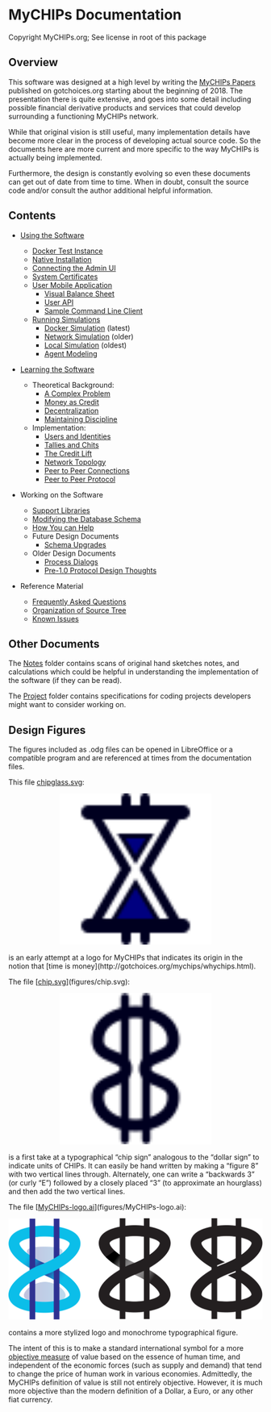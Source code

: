 # MyCHIPs Documentation
Copyright MyCHIPs.org; See license in root of this package

## Overview
This software was designed at a high level by writing the
[MyCHIPs Papers](http://gotchoices.org/mychips) published on gotchoices.org 
starting about the beginning of 2018.  The presentation there is quite extensive,
and goes into some detail including possible financial derivative products and 
services that could develop surrounding a functioning MyCHIPs network.

While that original vision is still useful, many implementation details have
become more clear in the process of developing actual source code.  So the
documents here are more current and more specific to the way MyCHIPs is
actually being implemented.

Furthermore, the design is constantly evolving so even these documents can get out of
date from time to time.  When in doubt, consult the source code and/or consult the
author additional helpful information.

## Contents

- [Using the Software](use-start.md)
  - [Docker Test Instance](use-docker.md)
  - [Native Installation](use-native.md)
  - [Connecting the Admin UI](use-admin.md)
  - [System Certificates](use-pki.md)
  - [User Mobile Application](use-mobile.md)
    - [Visual Balance Sheet](use-mobile.md#visual-balance-sheet)
    - [User API](use-mobile.md#user-api)
    - [Sample Command Line Client](use-mobile.md#sample-command-line-client)
  - [Running Simulations](sim-docker.md)
    - [Docker Simulation](sim-docker.md#containerized-simulation) (latest)
    - [Network Simulation](sim-network.md) (older)
    - [Local Simulation](sim-local.md) (oldest)
    - [Agent Modeling](sim-agent.md)

- [Learning the Software](learn.md)
  - Theoretical Background:
    - [A Complex Problem](learn-general.md#a-complex-problem)
    - [Money as Credit](learn-general.md#money-as-credit)
    - [Decentralization](learn-general.md#decentralization)
    - [Maintaining Discipline](learn-general.md#maintaining-discipline)
  - Implementation:
    - [Users and Identities](learn-users.md)
    - [Tallies and Chits](learn-tally.md)
    - [The Credit Lift](learn-lift.md)
    - [Network Topology](learn-network.md)
    - [Peer to Peer Connections](learn-noise.md)
    - [Peer to Peer Protocol](learn-protocol.md)

- Working on the Software
  - [Support Libraries](work-hacking.md)
  - [Modifying the Database Schema](work-hacking.md#schema-hacking)
  - [How You can Help](Project/README.md)
  - Future Design Documents
    - [Schema Upgrades](work-upgrade.md)
  - Older Design Documents
    - [Process Dialogs](old-dialog.md)
    - [Pre-1.0 Protocol Design Thoughts](old-safety.md)

- Reference Material
  - [Frequently Asked Questions](ref-faq.md)
  - [Organization of Source Tree](ref-source.md)
  - [Known Issues](ref-bugs.md)

## Other Documents
The [Notes](Notes/README.md) folder contains scans of original hand sketches notes, and 
calculations which could be helpful in understanding the implementation of the
software (if they can be read).

The [Project](Project/README.md) folder contains specifications for coding projects 
developers might want to consider working on.

## Design Figures
The figures included as .odg files can be opened in LibreOffice or a compatible 
program and are referenced at times from the documentation files.

This file [chipglass.svg](figures/chipglass.svg):
<p align="center"><img src="figures/chipglass.svg" width="300" title="Early prototype logo"></p>
is an early attempt at a logo for MyCHIPs 
that indicates its origin in the notion that 
[time is money](http://gotchoices.org/mychips/whychips.html).

The file [[chip.svg](figures/chip.svg)](figures/chip.svg):
<p align="center"><img src="figures/chip.svg" width="300" title="Typographical figure"></p>
is a first take at a typographical
“chip sign” analogous to the “dollar sign” to indicate units of CHIPs. 
It can easily be hand written by making a “figure 8” with two vertical lines through.
Alternately, one can write a “backwards 3” (or curly “E”) followed by a closely 
placed “3” (to approximate an hourglass) and then add the two vertical lines.

The file [[MyCHIPs-logo.ai](figures/MyCHIPs-logo.ai)](figures/MyCHIPs-logo.ai):
<p align="center"><img src="figures/MyCHIPs-logo.svg" width="800" title="Stylized logo and typographical figure"></p>
contains a more stylized logo and monochrome typographical figure.

The intent of this is to make a standard international symbol for a more
[objective measure](http://gotchoices.org/mychips/definition.html)
of value based on the essence of human time, and independent 
of the economic forces (such as supply and demand) that tend to change the 
price of human work in various economies.  Admittedly, the MyCHIPs definition 
of value is still not entirely objective.  However, it is much more objective 
than the modern definition of a Dollar, a Euro, or any other fiat currency.
